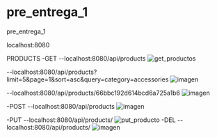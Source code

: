 # pre_entrega_1
pre_entrega_1

localhost:8080

PRODUCTS
-GET
--localhost:8080/api/products
![get_productos](https://github.com/user-attachments/assets/fd01c71e-23f7-455b-9a03-bf78e73c088c)

--localhost:8080/api/products?limit=5&page=1&sort=asc&query=category=accessories
![imagen](https://github.com/user-attachments/assets/eee7223f-cff9-4a9a-b988-853bae32504f)

--localhost:8080/api/products/66bbc192d614bcd6a725a1b6
![imagen](https://github.com/user-attachments/assets/83e4c6ac-3196-4052-a583-8c8450ee1614)

-POST
--localhost:8080/api/products
![imagen](https://github.com/user-attachments/assets/5191abcd-3cda-4d86-9ec0-5f3752a88802)


-PUT
--localhost:8080/api/products/
![put_producto](https://github.com/user-attachments/assets/9a2cb11b-1015-4ec4-9571-013fd83ce224)
-DEL
--localhost:8080/api/products/
![imagen](https://github.com/user-attachments/assets/4f4a27b8-3ed5-4d44-ab67-fe364aff8886)



